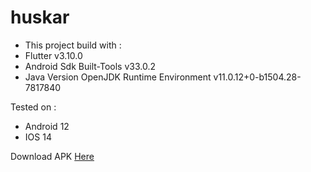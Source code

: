 # huskar

- This project build with :
- Flutter v3.10.0
- Android Sdk Built-Tools v33.0.2
- Java Version OpenJDK Runtime Environment v11.0.12+0-b1504.28-7817840

Tested on :

- Android 12
- IOS 14

Download APK <a href="https://drive.google.com/file/d/17D1924sWgyrbCyGthkdbwkuOtg7poIQs/view?usp=share_link">Here</a>
